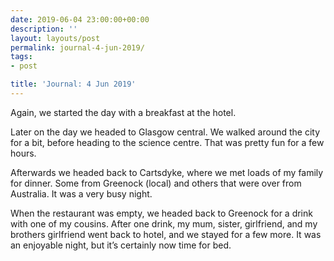 ```yaml
---
date: 2019-06-04 23:00:00+00:00
description: ''
layout: layouts/post
permalink: journal-4-jun-2019/
tags:
- post

title: 'Journal: 4 Jun 2019'
---
```


<p>Again, we started the day with a breakfast at the hotel.</p>
<p>Later on the day we headed to Glasgow central. We walked around the city for a bit, before heading to the science centre. That was pretty fun for a few hours.</p>
<p>Afterwards we headed back to Cartsdyke, where we met loads of my family for dinner. Some from Greenock (local) and others that were over from Australia. It was a very busy night.</p>
<p>When the restaurant was empty, we headed back to Greenock for a drink with one of my cousins. After one drink, my mum, sister, girlfriend, and my brothers girlfriend went back to hotel, and we stayed for a few more. It was an enjoyable night, but it’s certainly now time for bed.</p>
